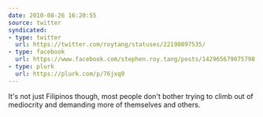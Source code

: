 ```yaml
---
date: 2010-08-26 16:20:55
source: twitter
syndicated:
- type: twitter
  url: https://twitter.com/roytang/statuses/22190897535/
- type: facebook
  url: https://www.facebook.com/stephen.roy.tang/posts/142965679075798
- type: plurk
  url: https://plurk.com/p/76jxq9
---
```


It's not just Filipinos though, most people don't bother trying to climb out of mediocrity and demanding more of themselves and others.